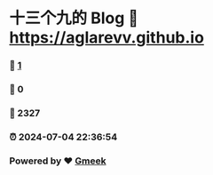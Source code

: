 # 十三个九的 Blog :link: https://aglarevv.github.io 
### :page_facing_up: [1](https://aglarevv.github.io/tag.html) 
### :speech_balloon: 0 
### :hibiscus: 2327 
### :alarm_clock: 2024-07-04 22:36:54 
### Powered by :heart: [Gmeek](https://github.com/Meekdai/Gmeek)
